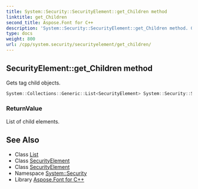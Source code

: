 ```yaml
---
title: System::Security::SecurityElement::get_Children method
linktitle: get_Children
second_title: Aspose.Font for C++
description: 'System::Security::SecurityElement::get_Children method. Gets tag child objects in C++.'
type: docs
weight: 800
url: /cpp/system.security/securityelement/get_children/
---
```

## SecurityElement::get_Children method


Gets tag child objects.

```cpp
System::Collections::Generic::List<SecurityElement> System::Security::SecurityElement::get_Children()
```


### ReturnValue

List of child elements.

## See Also

* Class [List](../../../system.collections.generic/list/)
* Class [SecurityElement](../)
* Class [SecurityElement](../)
* Namespace [System::Security](../../)
* Library [Aspose.Font for C++](../../../)
